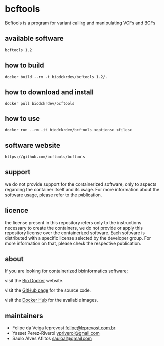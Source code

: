 bcftools
=====
Bcftools is a program for variant calling and manipulating VCFs and BCFs


available software
--------
`bcftools 1.2`


how to build
------------
`docker build --rm -t biodckrdev/bcftools 1.2/.`


how to download and install
---------------------------
`docker pull biodckrdev/bcftools`


how to use
------------
`docker run --rm -it biodckrdev/bcftools <options> <files>`


software website
----------------
`https://github.com/bcftools/bcftools`


support
-------
we do not provide support for the containerized software, only to aspects regarding the container itself
and its usage. For more information about the software usage, please refer to the publication.


licence
-------
the license present in this repository refers only to the instructions necessary to create the containers, we do not provide or apply this repository license over the containerized software. Each software is distributed with a specific license selected by the developer group. For more information on that, please check the respective publication.


about
-----
If you are looking for containerized bioinformatics software;

visit the [Bio Docker](http://biodocker.github.io "Bio Docker") website.

visit the [GitHub page](https://github.com/BioDocker/) for the source code.

visit the [Docker Hub](https://registry.hub.docker.com/repos/biodckr/) for the available images.


maintainers
-----------
* Felipe da Veiga leprevost <felipe@leprevost.com.br>
* Yasset Perez-Riverol <ypriverol@gmail.com>
* Saulo Alves Aflitos <sauloal@gmail.com>
